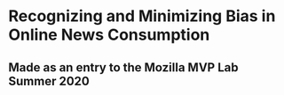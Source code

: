 # Recognizing and Minimizing Bias in Online News Consumption 
## Made as an entry to the Mozilla MVP Lab Summer 2020
